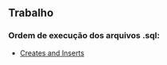 ## Trabalho
### Ordem de execução dos arquivos .sql:
- [Creates and Inserts](https://github.com/kaylannesantos/ifpi/blob/main/banco_dadosII-2024.1/CREATES-INSERTS.sql)
